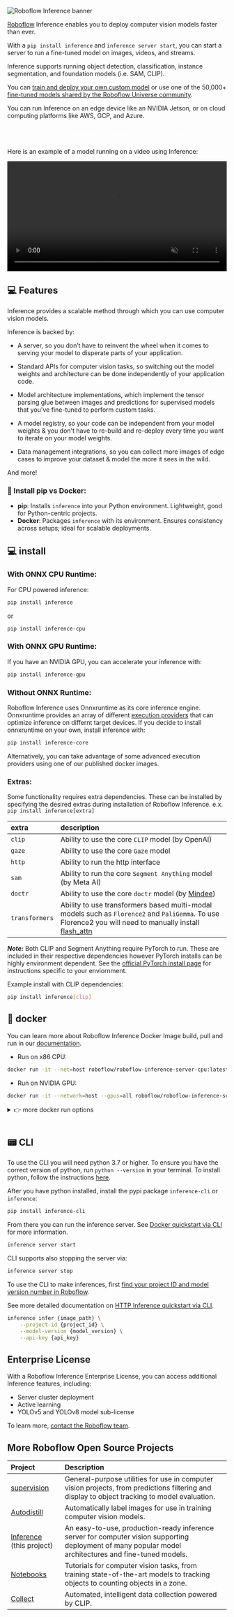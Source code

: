![Roboflow Inference banner](https://github.com/roboflow/inference/blob/main/banner.png?raw=true)

<a href="https://roboflow.com" target="_blank">Roboflow</a> Inference enables you to deploy computer vision models faster than ever.

With a `pip install inference` and `inference server start`, you can start a server to run a fine-tuned model on images, videos, and streams.

Inference supports running object detection, classification, instance segmentation, and foundation models (i.e. SAM, CLIP).

You can <a href="https://github.com/roboflow/notebooks" target="_blank">train and deploy your own custom model</a> or use one of the 50,000+
<a href="https://universe.roboflow.com" target="_blank">fine-tuned models shared by the Roboflow Universe community</a>.

You can run Inference on an edge device like an NVIDIA Jetson, or on cloud computing platforms like AWS, GCP, and Azure.

<a href="https://inference.roboflow.com/quickstart/run_a_model/" class="button">Get started with our "Run your first model" guide</a>

<style>
  .button {
    background-color: var(--md-primary-fg-color);
    display: block;
    padding: 10px;
    color: white !important;
    border-radius: 5px;
    text-align: center;
  }
</style>

Here is an example of a model running on a video using Inference:

<video width="100%" autoplay loop muted>
  <source src="https://media.roboflow.com/football-video.mp4" type="video/mp4">
</video>

## 💻 Features

Inference provides a scalable method through which you can use computer vision models.

Inference is backed by:

- A server, so you don’t have to reinvent the wheel when it comes to serving your model to disperate parts of your application.

- Standard APIs for computer vision tasks, so switching out the model weights and architecture can be done independently of your application code.

- Model architecture implementations, which implement the tensor parsing glue between images and predictions for supervised models that you've fine-tuned to perform custom tasks.

- A model registry, so your code can be independent from your model weights & you don't have to re-build and re-deploy every time you want to iterate on your model weights.

- Data management integrations, so you can collect more images of edge cases to improve your dataset & model the more it sees in the wild.

And more!

### 📌 Install pip vs Docker:

- **pip**: Installs `inference` into your Python environment. Lightweight, good for Python-centric projects.
- **Docker**: Packages `inference` with its environment. Ensures consistency across setups; ideal for scalable deployments.

## 💻 install

### With ONNX CPU Runtime:

For CPU powered inference:

```bash
pip install inference
```

or

```bash
pip install inference-cpu
```

### With ONNX GPU Runtime:

If you have an NVIDIA GPU, you can accelerate your inference with:

```bash
pip install inference-gpu
```

### Without ONNX Runtime:

Roboflow Inference uses Onnxruntime as its core inference engine. Onnxruntime provides an array of different <a href="https://onnxruntime.ai/docs/execution-providers/" target="_blank">execution providers</a> that can optimize inference on differnt target devices. If you decide to install onnxruntime on your own, install inference with:

```bash
pip install inference-core
```

Alternatively, you can take advantage of some advanced execution providers using one of our published docker images.

### Extras:

Some functionality requires extra dependencies. These can be installed by specifying the desired extras during installation of Roboflow Inference. e.x. `pip install inference[extra]`

| extra | description |
|:-------|:-------------------------------------------------|
| `clip` | Ability to use the core `CLIP` model (by OpenAI) |
| `gaze` | Ability to use the core `Gaze` model |
| `http` | Ability to run the http interface |
| `sam`  | Ability to run the core `Segment Anything` model (by Meta AI) |
| `doctr` | Ability to use the core `doctr` model (by <a href="https://github.com/mindee/doctr" target="_blank">Mindee</a>) |
| `transformers` | Ability to use transformers based multi-modal models such as `Florence2` and `PaliGemma`. To use Florence2 you will need to manually install <a href="https://github.com/Dao-AILab/flash-attention/" target="_blank">flash_attn</a> |

**_Note:_** Both CLIP and Segment Anything require PyTorch to run. These are included in their respective dependencies however PyTorch installs can be highly environment dependent. See the <a href="https://pytorch.org/get-started/locally/" target="_blank">official PyTorch install page</a> for instructions specific to your enviornment.

Example install with CLIP dependencies:

```bash
pip install inference[clip]
```

## 🐋 docker

You can learn more about Roboflow Inference Docker Image build, pull and run in our <a href="https://roboflow.github.io/inference/quickstart/docker/" target="_blank">documentation</a>.

- Run on x86 CPU:

```bash
docker run -it --net=host roboflow/roboflow-inference-server-cpu:latest
```

- Run on NVIDIA GPU:

```bash
docker run -it --network=host --gpus=all roboflow/roboflow-inference-server-gpu:latest
```

<details close>
<summary>👉 more docker run options</summary>

- Run on arm64 CPU:

```bash
docker run -p 9001:9001 roboflow/roboflow-inference-server-arm-cpu:latest
```

- Run on NVIDIA Jetson with JetPack `4.x`:

```bash
docker run --privileged --net=host --runtime=nvidia roboflow/roboflow-inference-server-jetson:latest
```

- Run on NVIDIA Jetson with JetPack `5.x`:

```bash
docker run --privileged --net=host --runtime=nvidia roboflow/roboflow-inference-server-jetson-5.1.1:latest
```

</details>

<br/>

## 📟 CLI

To use the CLI you will need python 3.7 or higher. To ensure you have the correct version of python, run `python --version` in your terminal. To install python, follow the instructions <a href="https://www.python.org/downloads/" target="_blank">here</a>.

After you have python installed, install the pypi package `inference-cli` or `inference`:

```bash
pip install inference-cli
```

From there you can run the inference server. See [Docker quickstart via CLI](./quickstart/docker.md/#via-cli) for more information.

```bash
inference server start
```

CLI supports also stopping the server via:
```bash
inference server stop
```

To use the CLI to make inferences, first <a href="https://docs.roboflow.com/api-reference/workspace-and-project-ids" target="_blank">find your project ID and model version number in Roboflow</a>.

See more detailed documentation on [HTTP Inference quickstart via CLI](./quickstart/http_inference.md/#via-cli).

```bash
inference infer {image_path} \
    --project-id {project_id} \
    --model-version {model_version} \
    --api-key {api_key}
```
## Enterprise License

With a Roboflow Inference Enterprise License, you can access additional Inference features, including:

- Server cluster deployment
- Active learning
- YOLOv5 and YOLOv8 model sub-license

To learn more, <a href="https://roboflow.com/sales" target="_blank">contact the Roboflow team</a>.

## More Roboflow Open Source Projects

|Project | Description|
|:---|:---|
|<a href="https://roboflow.com/supervision" target="_blank">supervision</a> | General-purpose utilities for use in computer vision projects, from predictions filtering and display to object tracking to model evaluation.
|<a href="https://github.com/autodistill/autodistill" target="_blank">Autodistill</a> | Automatically label images for use in training computer vision models. |
|<a href="https://github.com/roboflow/inference" target="_blank">Inference</a> (this project) | An easy-to-use, production-ready inference server for computer vision supporting deployment of many popular model architectures and fine-tuned models.
|<a href="https://roboflow.com/notebooks" target="_blank">Notebooks</a> | Tutorials for computer vision tasks, from training state-of-the-art models to tracking objects to counting objects in a zone.
|<a href="https://github.com/roboflow/roboflow-collect" target="_blank">Collect</a> | Automated, intelligent data collection powered by CLIP.